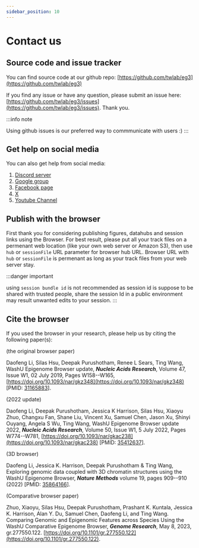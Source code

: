 ```yaml
---
sidebar_position: 10
---
```


# Contact us

## Source code and issue tracker

You can find source code at our github repo: [https://github.com/twlab/eg3](https://github.com/twlab/eg3)

If you find any issue or have any question, please submit an issue here: [https://github.com/twlab/eg3/issues](https://github.com/twlab/eg3/issues). Thank you.

:::info note

Using github issues is our preferred way to commmunicate with users :)
:::

## Get help on social media

You can also get help from social media:

1. [Discord server](https://discord.gg/Mvngzxa9)
2. [Google group](https://groups.google.com/forum/#!forum/epgg)
3. [Facebook page](https://www.facebook.com/WashUEpiGenomeBrowser/)
4. [X](https://x.com/wuepgg)
5. [Youtube Channel](https://www.youtube.com/@epgg)

## Publish with the browser

First thank you for considering publishing figures, datahubs and session links using the Browser. For best result, please put all your track files on a permenant web location (like your own web server or Amazon S3), then use `hub` or `sessionFile` URL parameter for browser hub URL. Browser URL with `hub` or `sessionFile` is permenant as long as your track files from your web server stay.

:::danger important

using `session bundle id` is not recommended as session id is suppose to be shared with trusted people, share the session Id in a public environment may result unwanted edits to your session.
:::

## Cite the browser

If you used the browser in your research, please help us by citing the following paper(s):

(the original browser paper)

Daofeng Li, Silas Hsu, Deepak Purushotham, Renee L Sears, Ting Wang, WashU Epigenome Browser update, ***Nucleic Acids Research***, Volume 47, Issue W1, 02 July 2019, Pages W158--W165, [https://doi.org/10.1093/nar/gkz348](https://doi.org/10.1093/nar/gkz348) \[PMID: [31165883](https://pubmed.ncbi.nlm.nih.gov/31165883/)\].

(2022 update)

Daofeng Li, Deepak Purushotham, Jessica K Harrison, Silas Hsu, Xiaoyu Zhuo, Changxu Fan, Shane Liu, Vincent Xu, Samuel Chen, Jason Xu, Shinyi Ouyang, Angela S Wu, Ting Wang, WashU Epigenome Browser update 2022, ***Nucleic Acids Research***, Volume 50, Issue W1, 5 July 2022, Pages W774--W781, [https://doi.org/10.1093/nar/gkac238](https://doi.org/10.1093/nar/gkac238) \[PMID: [35412637](https://pubmed.ncbi.nlm.nih.gov/35412637/)\].

(3D browser)

Daofeng Li, Jessica K. Harrison, Deepak Purushotham & Ting Wang, Exploring genomic data coupled with 3D chromatin structures using the WashU Epigenome Browser, ***Nature Methods*** volume 19, pages 909--910 (2022) \[PMID: [35864166](https://pubmed.ncbi.nlm.nih.gov/35864166/)\].

(Comparative browser paper)

Zhuo, Xiaoyu, Silas Hsu, Deepak Purushotham, Prashant K. Kuntala, Jessica K. Harrison, Alan Y. Du, Samuel Chen, Daofeng Li, and Ting Wang. Comparing Genomic and Epigenomic Features across Species Using the WashU Comparative Epigenome Browser, ***Genome Research***, May 8, 2023, gr.277550.122. [https://doi.org/10.1101/gr.277550.122](https://doi.org/10.1101/gr.277550.122).


